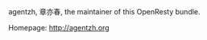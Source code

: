 <!---
    @title         Yichun Zhang
    @creator       Yichun Zhang
    @created       2011-06-21 09:14 GMT
    @modifier      YichunZhang
    @modified      2013-08-03 04:52 GMT
    @changes       2
--->

agentzh, 章亦春, the maintainer of this OpenResty bundle.

Homepage: http://agentzh.org
